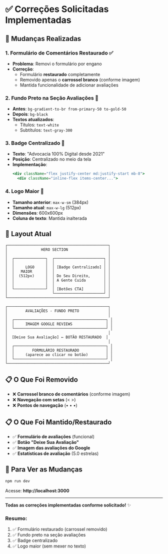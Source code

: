 # ✅ Correções Solicitadas Implementadas

## 🔄 Mudanças Realizadas

### 1. **Formulário de Comentários Restaurado** ✅
- **Problema**: Removi o formulário por engano
- **Correção**: 
  - Formulário **restaurado** completamente
  - Removido apenas o **carrossel branco** (conforme imagem)
  - Mantida funcionalidade de adicionar avaliações

### 2. **Fundo Preto na Seção Avaliações** 🖤
- **Antes**: `bg-gradient-to-br from-primary-50 to-gold-50`
- **Depois**: `bg-black`
- **Textos atualizados**: 
  - Títulos: `text-white`
  - Subtítulos: `text-gray-300`

### 3. **Badge Centralizado** 🎯
- **Texto**: "Advocacia 100% Digital desde 2021"
- **Posição**: Centralizado no meio da tela
- **Implementação**: 
  ```jsx
  <div className="flex justify-center md:justify-start mb-8">
    <div className="inline-flex items-center...">
  ```

### 4. **Logo Maior** 📏
- **Tamanho anterior**: `max-w-sm` (384px)
- **Tamanho atual**: `max-w-lg` (512px)
- **Dimensões**: 600x600px
- **Coluna de texto**: Mantida inalterada

## 🎨 Layout Atual

```
┌─────────────────────────────────────────────┐
│               HERO SECTION                  │
│                                             │
│  ┌──────────────┐  ┌──────────────────────┐ │
│  │              │  │                      │ │
│  │     LOGO     │  │ [Badge Centralizado] │ │
│  │   MAIOR      │  │                      │ │
│  │  (512px)     │  │ Do Seu Direito,      │ │
│  │              │  │ A Gente Cuida        │ │
│  │              │  │                      │ │
│  └──────────────┘  │ [Botões CTA]         │ │
│                    └──────────────────────┘ │
└─────────────────────────────────────────────┘

┌─────────────────────────────────────────────┐
│        AVALIAÇÕES - FUNDO PRETO             │
│                                             │
│  ┌─────────────────────────────────────────┐ │
│  │     IMAGEM GOOGLE REVIEWS               │ │
│  └─────────────────────────────────────────┘ │
│                                             │
│  [Deixe Sua Avaliação] ← BOTÃO RESTAURADO  │
│                                             │
│  ┌─────────────────────────────────────────┐ │
│  │        FORMULÁRIO RESTAURADO            │ │
│  │     (aparece ao clicar no botão)        │ │
│  └─────────────────────────────────────────┘ │
└─────────────────────────────────────────────┘
```

## 📋 O Que Foi Removido

- ❌ **Carrossel branco de comentários** (conforme imagem)
- ❌ **Navegação com setas** (< >)
- ❌ **Pontos de navegação** (• • •)

## 📋 O Que Foi Mantido/Restaurado

- ✅ **Formulário de avaliações** (funcional)
- ✅ **Botão "Deixe Sua Avaliação"**
- ✅ **Imagem das avaliações do Google**
- ✅ **Estatísticas de avaliação** (5.0 estrelas)

## 🚀 Para Ver as Mudanças

```bash
npm run dev
```

Acesse: **http://localhost:3000**

---

**Todas as correções implementadas conforme solicitado!** ✨

### Resumo:
1. ✅ Formulário restaurado (carrossel removido)
2. ✅ Fundo preto na seção avaliações  
3. ✅ Badge centralizado
4. ✅ Logo maior (sem mexer no texto)
